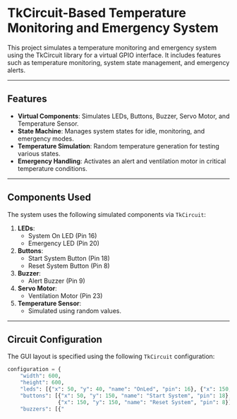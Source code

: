 # TkCircuit-Based Temperature Monitoring and Emergency System

This project simulates a temperature monitoring and emergency system using the TkCircuit library for a virtual GPIO interface. It includes features such as temperature monitoring, system state management, and emergency alerts.

---

## Features
- **Virtual Components**: Simulates LEDs, Buttons, Buzzer, Servo Motor, and Temperature Sensor.
- **State Machine**: Manages system states for idle, monitoring, and emergency modes.
- **Temperature Simulation**: Random temperature generation for testing various states.
- **Emergency Handling**: Activates an alert and ventilation motor in critical temperature conditions.

---

## Components Used
The system uses the following simulated components via `TkCircuit`:
1. **LEDs**:
   - System On LED (Pin 16)
   - Emergency LED (Pin 20)
2. **Buttons**:
   - Start System Button (Pin 18)
   - Reset System Button (Pin 8)
3. **Buzzer**:
   - Alert Buzzer (Pin 9)
4. **Servo Motor**:
   - Ventilation Motor (Pin 23)
5. **Temperature Sensor**:
   - Simulated using random values.

---

## Circuit Configuration
The GUI layout is specified using the following `TkCircuit` configuration:
```python
configuration = {
    "width": 600,
    "height": 600,
    "leds": [{"x": 50, "y": 40, "name": "OnLed", "pin": 16}, {"x": 150, "y": 40, "name": "EMLed", "pin": 20}],
    "buttons": [{"x": 50, "y": 150, "name": "Start System", "pin": 18},
                {"x": 150, "y": 150, "name": "Reset System", "pin": 8}],
    "buzzers": [{"
